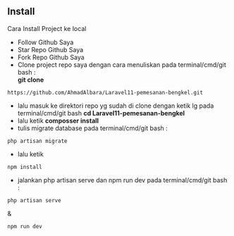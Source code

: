 ## Install
Cara Install Project ke local 
-   Follow Github Saya
-   Star Repo Github Saya
-   Fork Repo Github Saya
-   Clone project repo saya dengan cara menuliskan pada terminal/cmd/git bash :<br> <b>git clone</b>
``````
https://github.com/AhmadAlbara/Laravel11-pemesanan-bengkel.git
`````` 
-   lalu masuk ke direktori repo yg sudah di clone dengan ketik lg pada terminal/cmd/git bash <b>cd Laravel11-pemesanan-bengkel</b>
-   lalu ketik <b>composser install </b>
-   tulis migrate database pada terminal/cmd/git bash : 
``````
php artisan migrate
`````` 
-   lalu ketik 
``````
npm install
`````` 
-   jalankan php artisan serve dan npm run dev pada terminal/cmd/git bash :
``````
php artisan serve
``````
&
``````
npm run dev
``````

